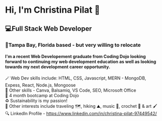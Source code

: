 <h1>Hi, I'm Christina Pilat 👋</h1>
</hr>
<h2> 💻Full Stack Web Developer</h2>
</hr>
<h3>📍Tampa Bay, Florida based - but very willing to relocate</h3>
</hr>
<h4>I'm a recent Web Developement graduate from Coding Dojo looking forward to continuing my web development education as well as looking towards my next development career opportunity. </h4></hr>

🪄 Web Dev skills include: HTML, CSS, Javascript, MERN - MongoDB, Expess, React, Node.js, Mongoose<br>
🧩 Other skills - Canva, Balsamiq, VS Code, SEO, Microsoft Office <br>
🥷 4 month bootcamp at Coding Dojo <br>
♻️ Sustainability is my passion! <br>
🌱 Other interests include traveling 🗺️, hiking ⛰️, music 🎺, crochet 🧶 & art 🖌️ <br>
🔍 LinkedIn Profile - https://www.linkedin.com/in/christina-pilat-97449542/   <br>

<!---
Cpilat41/Cpilat41 is a ✨ special ✨ repository because its `README.md` (this file) appears on your GitHub profile.
You can click the Preview link to take a look at your changes.
--->
